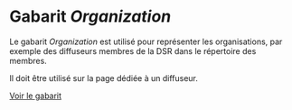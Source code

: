 Gabarit _Organization_
===

Le gabarit _Organization_ est utilisé pour représenter les organisations, par exemple des diffuseurs membres de la DSR dans le répertoire des membres.

Il doit être utilisé sur la page dédiée à un diffuseur.

[Voir le gabarit](organization.json)
